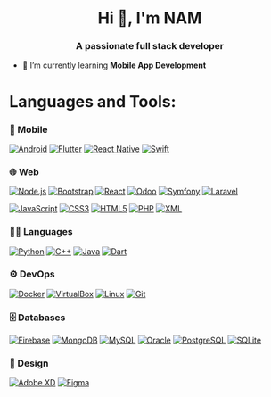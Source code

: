 <h1 align="center">Hi 👋, I'm NAM</h1>
<h3 align="center">A passionate full stack developer</h3>

- 🌱 I’m currently learning **Mobile App Development**

# Languages and Tools:
### 📱 Mobile
[![Android](https://img.shields.io/badge/Android-API%20Level%2034-green.svg)](https://developer.android.com)
[![Flutter](https://img.shields.io/badge/Flutter-3.13-blue.svg)](https://flutter.dev)
[![React Native](https://img.shields.io/badge/React%20Native-0.73-blue.svg)](https://reactnative.dev)
[![Swift](https://img.shields.io/badge/Swift-5.9-orange.svg)](https://developer.apple.com/swift/)

### 🌐 Web
[![Node.js](https://img.shields.io/badge/Node.js-20-green.svg)](https://nodejs.org)
[![Bootstrap](https://img.shields.io/badge/Bootstrap-5.4-blueviolet.svg)](https://getbootstrap.com)
[![React](https://img.shields.io/badge/React-18.2-blue.svg)](https://reactjs.org)
[![Odoo](https://img.shields.io/badge/Odoo-16.4-purple.svg)](https://www.odoo.com)
[![Symfony](https://img.shields.io/badge/Symfony-6.4-black.svg)](https://symfony.com)
[![Laravel](https://img.shields.io/badge/Laravel-10.2-red.svg)](https://laravel.com)

[![JavaScript](https://img.shields.io/badge/JavaScript-ES6-yellow.svg)](https://developer.mozilla.org/en-US/docs/Web/JavaScript)
[![CSS3](https://img.shields.io/badge/CSS3-W3C-orange.svg)](https://www.w3schools.com/css/)
[![HTML5](https://img.shields.io/badge/HTML5-W3C-red.svg)](https://www.w3.org/html/)
[![PHP](https://img.shields.io/badge/PHP-8.3-blue.svg)](https://www.php.net)
[![XML](https://img.shields.io/badge/XML-1.0-blue.svg)](https://www.w3.org/XML/)

### 🧑‍💻 Languages
[![Python](https://img.shields.io/badge/Python-3.12-blue.svg)](https://www.python.org)
[![C++](https://img.shields.io/badge/C++-20-blue.svg)](https://www.w3schools.com/cpp/)
[![Java](https://img.shields.io/badge/Java-21-red.svg)](https://www.java.com)
[![Dart](https://img.shields.io/badge/Dart-3.1-blue.svg)](https://dart.dev)

### ⚙️ DevOps
[![Docker](https://img.shields.io/badge/Docker-24.0-blue.svg)](https://www.docker.com)
[![VirtualBox](https://img.shields.io/badge/VirtualBox-7.1-blue.svg)](https://www.virtualbox.org)
[![Linux](https://img.shields.io/badge/Linux-Ubuntu-orange.svg)](https://www.linux.org)
[![Git](https://img.shields.io/badge/Git-2.42-orange.svg)](https://git-scm.com)

### 🗄️ Databases
[![Firebase](https://img.shields.io/badge/Firebase-Realtime-orange.svg)](https://firebase.google.com)
[![MongoDB](https://img.shields.io/badge/MongoDB-7.0-green.svg)](https://www.mongodb.com)
[![MySQL](https://img.shields.io/badge/MySQL-8.1-blue.svg)](https://www.mysql.com)
[![Oracle](https://img.shields.io/badge/Oracle-23c-red.svg)](https://www.oracle.com)
[![PostgreSQL](https://img.shields.io/badge/PostgreSQL-16-blue.svg)](https://www.postgresql.org)
[![SQLite](https://img.shields.io/badge/SQLite-3.42.0-lightgrey.svg)](https://www.sqlite.org)

### 🎨 Design
[![Adobe XD](https://img.shields.io/badge/Adobe%20XD-Design-red.svg)](https://www.adobe.com/products/xd.html)
[![Figma](https://img.shields.io/badge/Figma-Design-black.svg)](https://www.figma.com)
